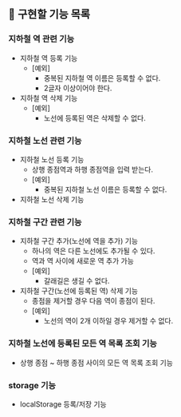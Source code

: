 ## 🚀 구현할 기능 목록

### 지하철 역 관련 기능
- 지하철 역 등록 기능
    - [예외] 
        - 중복된 지하철 역 이름은 등록할 수 없다.
        - 2글자 이상이어야 한다.
- 지하철 역 삭제 기능
    - [예외] 
        - 노선에 등록된 역은 삭제할 수 없다.

### 지하철 노선 관련 기능
- 지하철 노선 등록 기능
    - 상행 종점역과 하행 종점역을 입력 받는다.
    - [예외] 
        - 중복된 지하철 노선 이름은 등록할 수 없다.
- 지하철 노선 삭제 기능

### 지하철 구간 관련 기능
- 지하철 구간 추가(노선에 역을 추가) 기능
    - 하나의 역은 다른 노선에도 추가될 수 있다.
    - 역과 역 사이에 새로운 역 추가 가능
    - [예외]
        - 갈래길은 생길 수 없다.
- 지하철 구간(노선에 등록된 역) 삭제 기능
    - 종점을 제거할 경우 다음 역이 종점이 된다.
    - [예외]
        - 노선의 역이 2개 이하일 경우 제거할 수 없다. 

### 지하철 노선에 등록된 모든 역 목록 조회 기능
- 상행 종점 ~ 하행 종점 사이의 모든 역 목록 조회 기능

### storage 기능
- localStorage 등록/저장 기능
